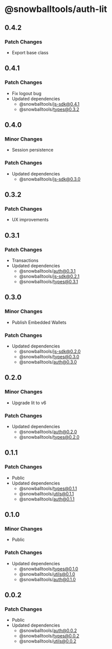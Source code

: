 # @snowballtools/auth-lit

## 0.4.2

### Patch Changes

- Export base class

## 0.4.1

### Patch Changes

- Fix logout bug
- Updated dependencies
  - @snowballtools/js-sdk@0.4.1
  - @snowballtools/types@0.3.2

## 0.4.0

### Minor Changes

- Session persistence

### Patch Changes

- Updated dependencies
  - @snowballtools/js-sdk@0.3.0

## 0.3.2

### Patch Changes

- UX improvements

## 0.3.1

### Patch Changes

- Transactions
- Updated dependencies
  - @snowballtools/auth@0.3.1
  - @snowballtools/js-sdk@0.2.1
  - @snowballtools/types@0.3.1

## 0.3.0

### Minor Changes

- Publish Embedded Wallets

### Patch Changes

- Updated dependencies
  - @snowballtools/js-sdk@0.2.0
  - @snowballtools/types@0.3.0
  - @snowballtools/auth@0.3.0

## 0.2.0

### Minor Changes

- Upgrade lit to v6

### Patch Changes

- Updated dependencies
  - @snowballtools/auth@0.2.0
  - @snowballtools/types@0.2.0

## 0.1.1

### Patch Changes

- Public
- Updated dependencies
  - @snowballtools/types@0.1.1
  - @snowballtools/utils@0.1.1
  - @snowballtools/auth@0.1.1

## 0.1.0

### Minor Changes

- Public

### Patch Changes

- Updated dependencies
  - @snowballtools/types@0.1.0
  - @snowballtools/utils@0.1.0
  - @snowballtools/auth@0.1.0

## 0.0.2

### Patch Changes

- Public
- Updated dependencies
  - @snowballtools/auth@0.0.2
  - @snowballtools/types@0.0.2
  - @snowballtools/utils@0.0.2
